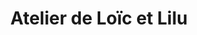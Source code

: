---
title: "Atelier de Loïc et Lilu"
url: /estavayer-le-lac/atelier-de-loic-et-lilu/
shop: Tattoo
---